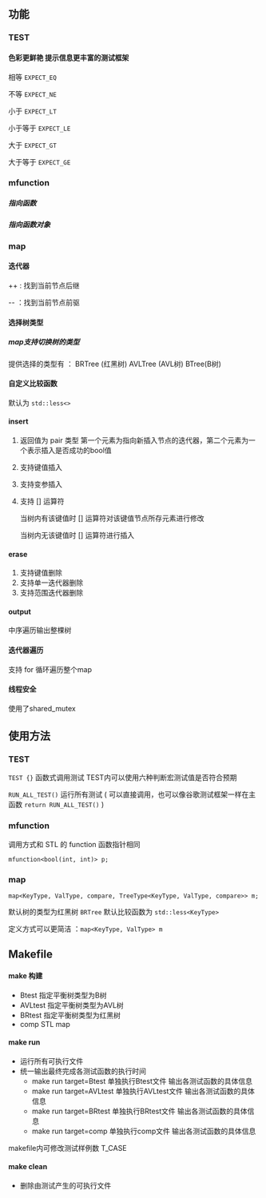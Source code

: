 ## 功能

### TEST

#### 色彩更鲜艳 提示信息更丰富的测试框架

相等 	`EXPECT_EQ`

不等 	`EXPECT_NE`

小于 	`EXPECT_LT`

小于等于 `EXPECT_LE`

大于 	`EXPECT_GT`

大于等于 `EXPECT_GE`

### mfunction

##### 指向函数

##### 指向函数对象

### map

#### 迭代器

++ : 找到当前节点后继

-- ：找到当前节点前驱

#### 选择树类型

##### map支持切换树的类型

提供选择的类型有 ： BRTree (红黑树) 	AVLTree (AVL树)	BTree(B树)

#### 自定义比较函数

默认为 `std::less<>`

#### insert

1. 返回值为 pair 类型 第一个元素为指向新插入节点的迭代器，第二个元素为一个表示插入是否成功的bool值

2. 支持键值插入

3. 支持变参插入

4. 支持 [] 运算符

   当树内有该键值时 [] 运算符对该键值节点所存元素进行修改

   当树内无该键值时 [] 运算符进行插入

#### erase

1. 支持键值删除
2. 支持单一迭代器删除
3. 支持范围迭代器删除

#### output

中序遍历输出整棵树

#### 迭代器遍历

支持 for 循环遍历整个map

#### 线程安全

使用了shared_mutex

## 使用方法

### TEST

`TEST {}` 函数式调用测试 TEST内可以使用六种判断宏测试值是否符合预期

`RUN_ALL_TEST()` 运行所有测试 ( 可以直接调用，也可以像谷歌测试框架一样在主函数 `return RUN_ALL_TEST()` )

### mfunction

调用方式和 STL 的 function 函数指针相同

`mfunction<bool(int, int)> p;`

### map

`map<KeyType, ValType, compare, TreeType<KeyType, ValType, compare>> m;`

默认树的类型为红黑树 `BRTree` 默认比较函数为 `std::less<KeyType>`

定义方式可以更简洁 ：`map<KeyType, ValType> m`

## Makefile

#### make 构建

- Btest	指定平衡树类型为B树
- AVLtest    指定平衡树类型为AVL树
- BRtest      指定平衡树类型为红黑树
- comp        STL map

#### make run

- 运行所有可执行文件
- 统一输出最终完成各测试函数的执行时间
  - make run target=Btest		单独执行Btest文件 输出各测试函数的具体信息
  - make run target=AVLtest	    单独执行AVLtest文件 输出各测试函数的具体信息
  - make run target=BRtest	      单独执行BRtest文件 输出各测试函数的具体信息
  - make run target=comp	        单独执行comp文件 输出各测试函数的具体信息

makefile内可修改测试样例数 T_CASE

#### make clean

- 删除由测试产生的可执行文件
